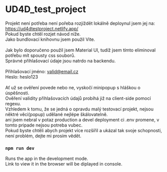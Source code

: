 # UD4D_test_project
Projekt není potřeba není pořeba rozjíždět lokálně deploynul jsem jej na: https://ud4dtestproject.netlify.app/ <br>
Pokud byste chtěl rozjet návod níže. <br>
Jako bundlovací knihovnu jsem použil Vite. <br> <br>
Jak bylo doporučeno použil jsem Material UI, tudíž jsem tímto eliminoval potřebu mít spousty css souborů. <br>
Správné přihlašovací údaje jsou natrdo na backendu. <br><br>
Přihlašovací jméno: valid@email.cz <br>
Heslo: heslo123 <br> <br>
Ať už se ověření povede nebo ne, vyskočí minipopup s hláškou o úspěšnosti. <br>
Ověření validity přihlašovacích údajů probíhá již na client-side pomocí regexu. <br>
Vzhledem k tomu, že se jedná o opravdu malý testovací projekt, nejsou něktré věci(popup) udělané nejlépe škálovatelně. <br>
ani jsem nebral v potaz production a devel deployment ci .env promene, v tomto pripade nejsou potreba vubec. <br>
Pokud byste chtěli abych projekt více rozšířil a ukázal tak svoje schopnosti, není problém, dejte mi prosím vědět. <br>

### `npm run dev`

Runs the app in the development mode.\
Link to view it in the browser will be diplayed in console.
